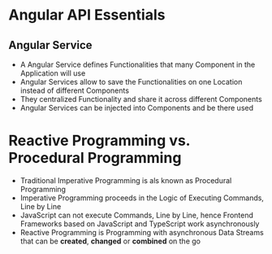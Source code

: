 # Angular API Essentials

## Angular Service

- A Angular Service defines Functionalities that many Component in the Application will use
- Angular Services allow to save the Functionalities on one Location instead of different Components
- They centralized Functionality and share it across different Components
- Angular Services can be injected into Components and be there used

# Reactive Programming vs. Procedural Programming

- Traditional Imperative Programming is als known as Procedural Programming
- Imperative Programming proceeds in the Logic of Executing Commands, Line by Line
- JavaScript can not execute Commands, Line by Line, hence Frontend Frameworks based on JavaScript and TypeScript work asynchronously
- Reactive Programming is Programming with asynchronous Data Streams that can be __created__, __changed__ or __combined__ on the go
